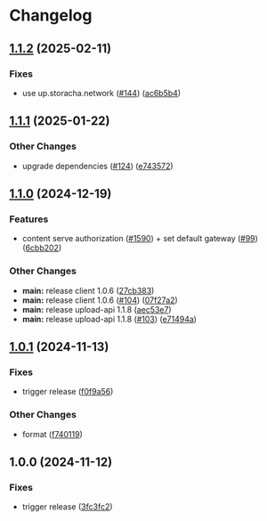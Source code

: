 # Changelog

## [1.1.2](https://github.com/storacha/upload-service/compare/cli-v1.1.1...cli-v1.1.2) (2025-02-11)


### Fixes

* use up.storacha.network ([#144](https://github.com/storacha/upload-service/issues/144)) ([ac6b5b4](https://github.com/storacha/upload-service/commit/ac6b5b4b9881f9889e99e18b38fbfb302b4fb3b5))

## [1.1.1](https://github.com/storacha/upload-service/compare/cli-v1.1.0...cli-v1.1.1) (2025-01-22)


### Other Changes

* upgrade dependencies ([#124](https://github.com/storacha/upload-service/issues/124)) ([e743572](https://github.com/storacha/upload-service/commit/e743572e4a7caad5076472fe0b6e8bfeac7c44db))

## [1.1.0](https://github.com/storacha/upload-service/compare/cli-v1.0.1...cli-v1.1.0) (2024-12-19)


### Features

* content serve authorization ([#1590](https://github.com/storacha/upload-service/issues/1590)) + set default gateway ([#99](https://github.com/storacha/upload-service/issues/99)) ([6cbb202](https://github.com/storacha/upload-service/commit/6cbb2027c829189937363b374e258bb1a2b07722))


### Other Changes

* **main:** release client 1.0.6 ([27cb383](https://github.com/storacha/upload-service/commit/27cb383ea5aae32ca44cc2986f781458130fbffb))
* **main:** release client 1.0.6 ([#104](https://github.com/storacha/upload-service/issues/104)) ([07f27a2](https://github.com/storacha/upload-service/commit/07f27a22a942bde67b55e785b2e3785906d63422))
* **main:** release upload-api 1.1.8 ([aec53e7](https://github.com/storacha/upload-service/commit/aec53e714ea581421e1c55a6e282b765f5badaaa))
* **main:** release upload-api 1.1.8 ([#103](https://github.com/storacha/upload-service/issues/103)) ([e71494a](https://github.com/storacha/upload-service/commit/e71494a12fbd6a93bf2871eec1b101d4b02af38f))

## [1.0.1](https://github.com/storacha/upload-service/compare/cli-v1.0.0...cli-v1.0.1) (2024-11-13)


### Fixes

* trigger release ([f0f9a56](https://github.com/storacha/upload-service/commit/f0f9a56bb28bc50e33845f07c859cd209562a338))


### Other Changes

* format ([f740119](https://github.com/storacha/upload-service/commit/f74011982962d0c4e0b70b235d146cd611b8ea77))

## 1.0.0 (2024-11-12)


### Fixes

* trigger release ([3fc3fc2](https://github.com/storacha/upload-service/commit/3fc3fc24f3d4b813249b714a23bbe4f69011ab76))
